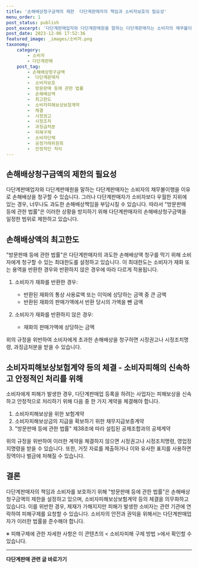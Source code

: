 ```yaml
---
title: '손해배상청구금액의 제한  다단계판매자의 책임과 소비자보호의 필요성'
menu_order: 1
post_status: publish
post_excerpt: '다단계판매업자와 다단계판매원을 말하는 다단계판매자는 소비자의 채무불이행을 이유로 손해배상을 청구할 수 있습니다. 그러나 다단계판매자가 소비자보다 우월한 지위에 있는 경우, 너무나도 과도한 손해배상책임을 부담시킬 수 있습니다. 따라서  방문판매 등에 관한 법률 은 이러한 상황을 방지하기 위해 다단계판매자의 손해배상청구금액을 일정한 범위로 제한하고 있습니다.'
post_date: 2023-12-06 17:52:36
featured_image: _images/소비자.png
taxonomy:
    category:
        - 소비자
        - 다단계판매
    post_tag:
        - 손해배상청구금액
        -  다단계판매자
        -  소비자보호
        -  방문판매 등에 관한 법률
        -  손해배상액
        -  최고한도
        -  소비자피해보상보험계약
        -  체결
        -  시정권고
        -  시정조치
        -  과징금처분
        -  피해구제
        -  소비자단체
        -  공정거래위원회
        -  안정적인 처리
---
```



## 손해배상청구금액의 제한의 필요성

다단계판매업자와 다단계판매원을 말하는 다단계판매자는 소비자의 채무불이행을 이유로 손해배상을 청구할 수 있습니다. 그러나 다단계판매자가 소비자보다 우월한 지위에 있는 경우, 너무나도 과도한 손해배상책임을 부담시킬 수 있습니다. 따라서 "방문판매 등에 관한 법률"은 이러한 상황을 방지하기 위해 다단계판매자의 손해배상청구금액을 일정한 범위로 제한하고 있습니다.

## 손해배상액의 최고한도

"방문판매 등에 관한 법률"은 다단계판매자의 과도한 손해배상액 청구를 막기 위해 소비자에게 청구할 수 있는 최대한도를 설정하고 있습니다. 이 최대한도는 소비자가 재화 또는 용역을 반환한 경우와 반환하지 않은 경우에 따라 다르게 적용됩니다.

1. 소비자가 재화를 반환한 경우:
   - 반환된 재화의 통상 사용료액 또는 이익에 상당하는 금액 중 큰 금액
   - 반환된 재화의 판매가액에서 반환 당시의 가액을 뺀 금액

2. 소비자가 재화를 반환하지 않은 경우:
   - 재화의 판매가액에 상당하는 금액

위의 규정을 위반하여 소비자에게 초과한 손해배상을 청구하면 시정권고나 시정조치명령, 과징금처분을 받을 수 있습니다.

## 소비자피해보상보험계약 등의 체결 - 소비자피해의 신속하고 안정적인 처리를 위해

소비자에게 피해가 발생한 경우, 다단계판매업 등록을 하려는 사업자는 피해보상을 신속하고 안정적으로 처리하기 위해 다음 중 한 가지 계약을 체결해야 합니다.

1. 소비자피해보상을 위한 보험계약
2. 소비자피해보상금의 지급을 확보하기 위한 채무지급보증계약
3. "방문판매 등에 관한 법률" 제38조에 따라 설립된 공제조합과의 공제계약

위의 규정을 위반하여 이러한 계약을 체결하지 않으면 시정권고나 시정조치명령, 영업정지명령을 받을 수 있습니다. 또한, 거짓 자료를 제출하거나 이와 유사한 표지를 사용하면 징역이나 벌금에 처해질 수 있습니다.

## 결론

다단계판매자의 책임과 소비자를 보호하기 위해 "방문판매 등에 관한 법률"은 손해배상청구금액의 제한을 설정하고 있으며, 소비자피해보상보험계약 등의 체결을 의무화하고 있습니다. 이를 위반한 경우, 제재가 가해지지만 피해가 발생한 소비자는 관련 기관에 연락하여 피해구제를 요청할 수 있습니다. 소비자의 안전과 권익을 위해서는 다단계판매업자가 이러한 법률을 준수해야 합니다.

※ 피해구제에 관한 자세한 사항은 이 콘텐츠의 < 소비자피해 구제 방법 >에서 확인할 수 있습니다.

<!-- wp:separator -->
<hr class="wp-block-separator has-alpha-channel-opacity"/>
<!-- /wp:separator -->

<!-- wp:group {"backgroundColor":"base","layout":{"type":"constrained"}} -->
<div class="wp-block-group has-base-background-color has-background"><!-- wp:paragraph {"align":"center","fontSize":"medium"} -->
<p class="has-text-align-center has-large-font-size"><strong>다단계판매 관련 글 바로가기</strong></p>
<!-- /wp:paragraph -->


<!-- wp:latest-posts
{"categories":[{"id":30694,"count":19,"description":"","link":"https://uknowlaw.com/category/%eb%8b%a4%eb%8b%a8%ea%b3%84%ed%8c%90%eb%a7%a4/","name":"다단계판매","slug":"다단계판매","taxonomy":"category","parent":0,"meta":[],"_links":{"self":[{"href":"https://uknowlaw.com/wp-json/wp/v2/categories/30694"}],"collection":[{"href":"https://uknowlaw.com/wp-json/wp/v2/categories"}],"about":[{"href":"https://uknowlaw.com/wp-json/wp/v2/taxonomies/category"}],"wp:post_type":[{"href":"https://uknowlaw.com/wp-json/wp/v2/posts?categories=30694"}],"curies":[{"name":"wp","href":"https://api.w.org/{rel}","templated":true}]}}],"postsToShow":100,"excerptLength":28,"postLayout":"grid","columns":2,"featuredImageAlign":"left","featuredImageSizeSlug":"large","fontSize":"small"} /--></div>
<!-- /wp:group -->